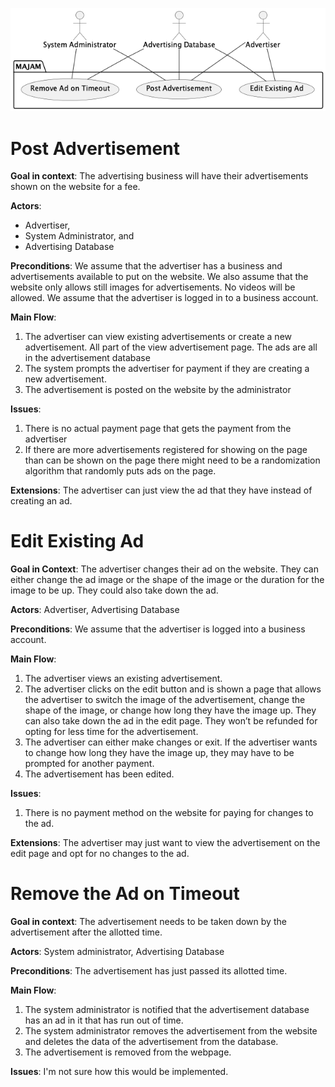 
![Ads/Monetization Usecase Diagram](diagrams/adsmonetisation.png)

# Post Advertisement

**Goal in context**: The advertising business will have their advertisements shown on the website for a fee.

**Actors**:

- Advertiser,
- System Administrator, and
- Advertising Database

**Preconditions**: We assume that the advertiser has a business and
advertisements available to put on the website. We also assume that the
website only allows still images for advertisements. No videos will be
allowed. We assume that the advertiser is logged in to a business
account.

**Main Flow**:

1. The advertiser can view existing advertisements or create a new
   advertisement. All part of the view advertisement page. The ads are all
   in the advertisement database
2. The system prompts the advertiser for payment if they are creating a
   new advertisement.
3. The advertisement is posted on the website by the administrator

**Issues**:

1. There is no actual payment page that gets the payment from the advertiser
2. If there are more advertisements registered for showing on the page than
   can be shown on the page there might need to be a randomization
   algorithm that randomly puts ads on the page.

**Extensions**:
The advertiser can just view the ad that they have instead of creating an
ad.

# Edit Existing Ad

**Goal in Context**: The advertiser changes their ad on the website.
They can either change the ad image or the shape of the image or the
duration for the image to be up. They could also take down the ad.

**Actors**: Advertiser, Advertising Database

**Preconditions**: We assume that the advertiser is logged into a business
account.

**Main Flow**:

1. The advertiser views an existing
   advertisement.
2. The advertiser clicks on the edit button
   and is shown a page that allows the advertiser to
   switch the image of the advertisement, change
   the shape of the image, or change how long they
   have the image up. They can also take down the
   ad in the edit page. They won’t be refunded for
   opting for less time for the advertisement.
3. The advertiser can either make changes
   or exit. If the advertiser wants to change how
   long they have the image up, they may have to be
   prompted for another payment.
4. The advertisement has been edited.

**Issues**:
1. There is no payment method on the
   website for paying for changes to the ad.

**Extensions**: The advertiser may just want to view the
advertisement on the edit page and opt for no
changes to the ad.

# Remove the Ad on Timeout

**Goal in context**: The advertisement needs to be taken down by the
advertisement after the allotted time.

**Actors**: System administrator, Advertising Database

**Preconditions**: The advertisement has just passed its allotted time.

**Main Flow**:
1. The system administrator is notified that the
   advertisement database has an ad in it that has
   run out of time.
2. The system administrator removes the
   advertisement from the website and deletes the
   data of the advertisement from the database.
3. The advertisement is removed from the
   webpage.

**Issues**:
I'm not sure how this would be implemented.
